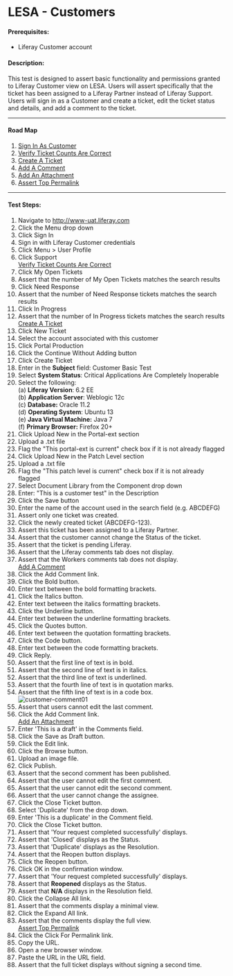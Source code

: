 LESA - Customers
================

#### Prerequisites: ####
* Liferay Customer account


#### Description: ####
This test is designed to assert basic functionality and permissions granted to Liferay Customer view on LESA. Users will assert specifically that the ticket has been assigned to a Liferay Partner instead of Liferay Support. Users will sign in as a Customer and create a ticket, edit the ticket status and details, and add a comment to the ticket.

****

#### Road Map ####
1. [Sign In As Customer](#SignInAsCustomer)
1. [Verify Ticket Counts Are Correct](#VerifyTicketCountsAreCorrect)
1. [Create A Ticket](#CreateATicket)
1. [Add A Comment](#AddAComment)
1. [Add An Attachment](#AddAnAttachment)
1. [Assert Top Permalink](#AssertTopPermalink)

****


#### Test Steps: ####
1. <a href="#SignInAsCustomer" name="SignInAsCustomer"></a>Navigate to http://www-uat.liferay.com
1. Click the Menu drop down
1. Click Sign In
1. Sign in with Liferay Customer credentials
1. Click Menu > User Profile
1. Click Support    
<a href="#VerifyTicketCountsAreCorrect" name="VerifyTicketCountsAreCorrect">Verify Ticket Counts Are Correct</a>
1. Click My Open Tickets
1. Assert that the number of My Open Tickets matches the search results
1. Click Need Response
1. Assert that the number of Need Response tickets matches the search results
1. Click In Progress
1. Assert that the number of In Progress tickets matches the search results   
<a href="#CreateATicket" name="CreateATicket">Create A Ticket</a>
1. Click New Ticket
1. Select the account associated with this customer
1. Click Portal Production
1. Click the Continue Without Adding button
1. Click Create Ticket
1. Enter in the <b>Subject</b> field: Customer Basic Test
1. Select <b>System Status</b>: Critical Applications Are Completely Inoperable
1. Select the following:    
	(a) **Liferay Version**:	 6.2 EE    
	(b) **Application Server**:	Weblogic 12c    
	(c) **Database:**			Oracle 11.2    
	(d) **Operating System**:	Ubuntu 13    
	(e) **Java Virtual Machine:**	Java 7    
	(f) **Primary Browser:**		Firefox 20+
1. Click Upload New in the Portal-ext section
1. Upload a .txt file
1. Flag the "This portal-ext is current" check box if it is not already flagged
1. Click Upload New in the Patch Level section
1. Upload a .txt file
1. Flag the "This patch level is current" check box if it is not already flagged
1. Select Document Library from the Component drop down
1. Enter: "This is a customer test" in the Description
1. Click the Save button
1. Enter the name of the account used in the search field (e.g. ABCDEFG)
1. Assert only one ticket was created.
1. Click the newly created ticket (ABCDEFG-123).
1. Assert this ticket has been assigned to a Liferay Partner.
1. Assert that the customer cannot change the Status of the ticket.
1. Assert that the ticket is pending Liferay.
1. Assert that the Liferay comments tab does not display.
1. Assert that the Workers comments tab does not display.    
<a href="#AddAComment" name="AddAComment">Add A Comment</a>
1. Click the Add Comment link.
1. Click the Bold button.
1. Enter text between the bold formatting brackets.
1. Click the Italics button.
1. Enter text between the italics formatting brackets.
1. Click the Underline button.
1. Enter text between the underline formatting brackets.
1. Click the Quotes button.
1. Enter text between the quotation formatting brackets.
1. Click the Code button.
1. Enter text between the code formatting brackets.
1. Click Reply.
1. Assert that the first line of text is in bold.
1. Assert that the second line of text is in italics.
1. Assert that the third line of text is underlined.
1. Assert that the fourth line of text is in quotation marks.
1. Assert that the fifth line of text is in a code box.    
![customer-comment01](https://github.com/liferay/liferay-qa-ee/raw/master/LESA/baseline/customers/images/customer-comment01.png)
1. Assert that users cannot edit the last comment.
1. Click the Add Comment link.    
<a href="#AddAnAttachment" name="AddAnAttachment">Add An Attachment</a>
1. Enter 'This is a draft' in the Comments field.
1. Click the Save as Draft button.
1. Click the Edit link.
1. Click the Browse button.
1. Upload an image file.
1. Click Publish.
1. Assert that the second comment has been published.
1. Assert that the user cannot edit the first comment.
1. Assert that the user cannot edit the second comment.
1. Assert that the user cannot change the assignee.
1. Click the Close Ticket button.
1. Select 'Duplicate' from the drop down.
1. Enter 'This is a duplicate' in the Comment field.
1. Click the Close Ticket button.
1. Assert that 'Your request completed successfully' displays.
1. Assert that 'Closed' displays as the Status.
1. Assert that 'Duplicate' displays as the Resolution.
1. Assert that the Reopen button displays.
1. Click the Reopen button.
1. Click OK in the confirmation window.
1. Assert that 'Your request completed successfully' displays.
1. Assert that **Reopened** displays as the Status.
1. Assert that **N/A** displays in the Resolution field.
1. Click the Collapse All link.
1. Assert that the comments display a minimal view.
1. Click the Expand All link.
1. Assert that the comments display the full view.    
<a href="#AssertTopPermalink" name="AssertTopPermalink">Assert Top Permalink</a>
1. Click the Click For Permalink link.
1. Copy the URL.
1. Open a new browser window.
1. Paste the URL in the URL field.
1. Assert that the full ticket displays without signing a second time.
